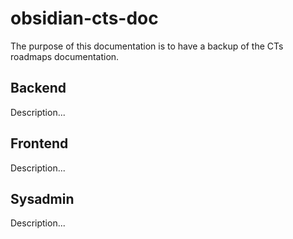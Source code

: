 # obsidian-cts-doc
The purpose of this documentation is to have a backup of the CTs roadmaps documentation.

## Backend
Description...

## Frontend 
Description...

## Sysadmin
Description...
